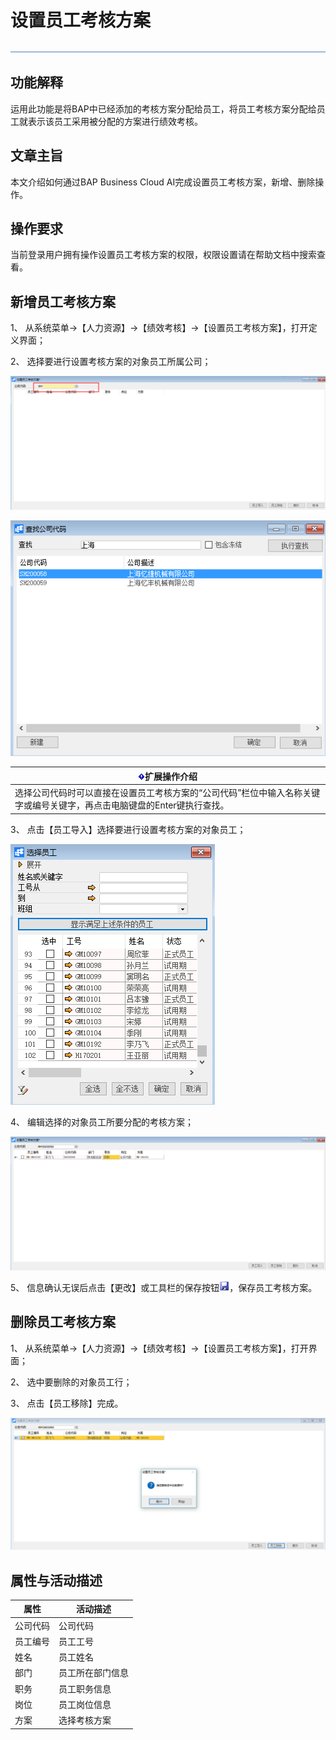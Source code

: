# 设置员工考核方案 
![img](图片/标题.png) 

## 功能解释 

运用此功能是将BAP中已经添加的考核方案分配给员工，将员工考核方案分配给员工就表示该员工采用被分配的方案进行绩效考核。

## 文章主旨 

本文介绍如何通过BAP Business Cloud AI完成设置员工考核方案，新增、删除操作。

## 操作要求 

当前登录用户拥有操作设置员工考核方案的权限，权限设置请在帮助文档中搜索查看。

## 新增员工考核方案 

1、 从系统菜单->【人力资源】->【绩效考核】->【设置员工考核方案】，打开定义界面；

2、 选择要进行设置考核方案的对象员工所属公司；

![img](图片/设置1.png) 

 

![img](图片/设置2.png) 

| ![img](图片/扩展.png)**扩展操作介绍**                  |
| ------------------------------------------------------------ |
| 选择公司代码时可以直接在设置员工考核方案的“公司代码”栏位中输入名称关键字或编号关键字，再点击电脑键盘的Enter键执行查找。 |

 

3、 点击【员工导入】选择要进行设置考核方案的对象员工；

![img](图片/设置3.png) 

4、 编辑选择的对象员工所要分配的考核方案；

![img](图片/设置4.png) 

5、 信息确认无误后点击【更改】或工具栏的保存按钮![img](图片/保存.png)，保存员工考核方案。

## 删除员工考核方案 

1、 从系统菜单->【人力资源】->【绩效考核】->【设置员工考核方案】，打开界面；

2、 选中要删除的对象员工行；

3、 点击【员工移除】完成。

![img](图片/设置5.png) 

## 属性与活动描述 

| **属性** | **活动描述** |
| -------------- | ------------------ |
| 公司代码       | 公司代码           |
| 员工编号       | 员工工号           |
| 姓名           | 员工姓名           |
| 部门           | 员工所在部门信息   |
| 职务           | 员工职务信息       |
| 岗位           | 员工岗位信息       |
| 方案           | 选择考核方案       |

 
